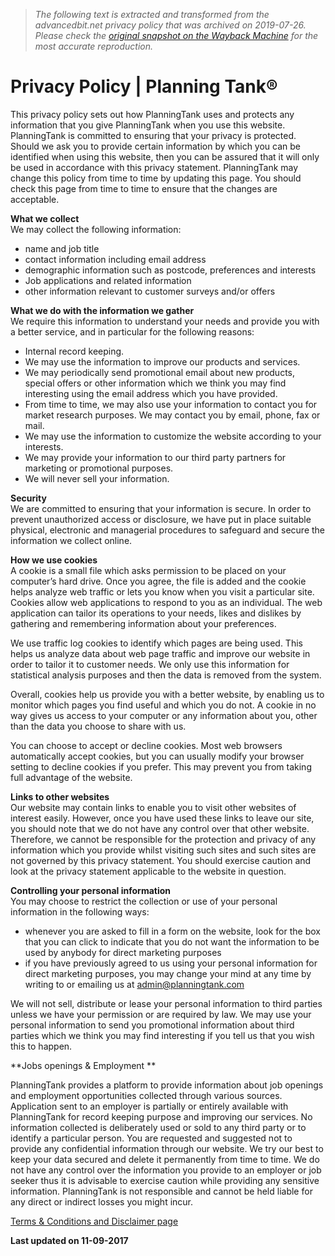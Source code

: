 > *The following text is extracted and transformed from the advancedbit.net privacy policy that was archived on 2019-07-26. Please check the [original snapshot on the Wayback Machine](https://web.archive.org/web/20190726051551id_/https%3A//planningtank.com/privacy-policy) for the most accurate reproduction.*

# Privacy Policy | Planning Tank®

  
This privacy policy sets out how PlanningTank uses and protects any information that you give PlanningTank when you use this website.  
PlanningTank is committed to ensuring that your privacy is protected. Should we ask you to provide certain information by which you can be identified when using this website, then you can be assured that it will only be used in accordance with this privacy statement. PlanningTank may change this policy from time to time by updating this page. You should check this page from time to time to ensure that the changes are acceptable.

 **What we collect**  
We may collect the following information:

  * name and job title
  * contact information including email address
  * demographic information such as postcode, preferences and interests
  * Job applications and related information
  * other information relevant to customer surveys and/or offers



 **What we do with the information we gather**  
We require this information to understand your needs and provide you with a better service, and in particular for the following reasons:

  * Internal record keeping.
  * We may use the information to improve our products and services.
  * We may periodically send promotional email about new products, special offers or other information which we think you may find interesting using the email address which you have provided.
  * From time to time, we may also use your information to contact you for market research purposes. We may contact you by email, phone, fax or mail.
  * We may use the information to customize the website according to your interests.
  * We may provide your information to our third party partners for marketing or promotional purposes.
  * We will never sell your information.



 **Security**  
We are committed to ensuring that your information is secure. In order to prevent unauthorized access or disclosure, we have put in place suitable physical, electronic and managerial procedures to safeguard and secure the information we collect online.

 **How we use cookies**  
A cookie is a small file which asks permission to be placed on your computer’s hard drive. Once you agree, the file is added and the cookie helps analyze web traffic or lets you know when you visit a particular site. Cookies allow web applications to respond to you as an individual. The web application can tailor its operations to your needs, likes and dislikes by gathering and remembering information about your preferences.

We use traffic log cookies to identify which pages are being used. This helps us analyze data about web page traffic and improve our website in order to tailor it to customer needs. We only use this information for statistical analysis purposes and then the data is removed from the system.

Overall, cookies help us provide you with a better website, by enabling us to monitor which pages you find useful and which you do not. A cookie in no way gives us access to your computer or any information about you, other than the data you choose to share with us.

You can choose to accept or decline cookies. Most web browsers automatically accept cookies, but you can usually modify your browser setting to decline cookies if you prefer. This may prevent you from taking full advantage of the website.

 **Links to other websites**  
Our website may contain links to enable you to visit other websites of interest easily. However, once you have used these links to leave our site, you should note that we do not have any control over that other website. Therefore, we cannot be responsible for the protection and privacy of any information which you provide whilst visiting such sites and such sites are not governed by this privacy statement. You should exercise caution and look at the privacy statement applicable to the website in question.

 **Controlling your personal information**  
You may choose to restrict the collection or use of your personal information in the following ways:

  * whenever you are asked to fill in a form on the website, look for the box that you can click to indicate that you do not want the information to be used by anybody for direct marketing purposes
  * if you have previously agreed to us using your personal information for direct marketing purposes, you may change your mind at any time by writing to or emailing us at admin@planningtank.com



We will not sell, distribute or lease your personal information to third parties unless we have your permission or are required by law. We may use your personal information to send you promotional information about third parties which we think you may find interesting if you tell us that you wish this to happen.

 **Jobs openings & Employment **

PlanningTank provides a platform to provide information about job openings and employment opportunities collected through various sources. Application sent to an employer is partially or entirely available with PlanningTank for record keeping purpose and improving our services. No information collected is deliberately used or sold to any third party or to identify a particular person. You are requested and suggested not to provide any confidential information through our website. We try our best to keep your data secured and delete it permanently from time to time. We do not have any control over the information you provide to an employer or job seeker thus it is advisable to exercise caution while providing any sensitive information. PlanningTank is not responsible and cannot be held liable for any direct or indirect losses you might incur.

[Terms & Conditions and Disclaimer page](https://planningtank.com/disclaimer "Terms & Conditions and Disclaimer")

 **Last updated on 11-09-2017**
